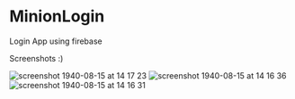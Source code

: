 # MinionLogin
Login App using firebase 

Screenshots :)

![screenshot 1940-08-15 at 14 17 23](https://user-images.githubusercontent.com/43421834/48052697-b7ebda00-e1ce-11e8-80bf-7687fc313064.png)
![screenshot 1940-08-15 at 14 16 36](https://user-images.githubusercontent.com/43421834/48052700-b91d0700-e1ce-11e8-8554-c9bc187ea696.png)
![screenshot 1940-08-15 at 14 16 31](https://user-images.githubusercontent.com/43421834/48052703-ba4e3400-e1ce-11e8-85e1-62496b342704.png)
